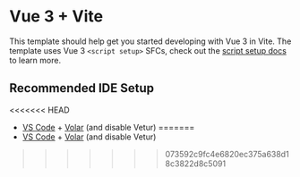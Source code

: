 # Vue 3 + Vite

This template should help get you started developing with Vue 3 in Vite. The template uses Vue 3 `<script setup>` SFCs, check out the [script setup docs](https://v3.vuejs.org/api/sfc-script-setup.html#sfc-script-setup) to learn more.

## Recommended IDE Setup

<<<<<<< HEAD
- [VS Code](https://code.visualstudio.com/) + [Volar](https://marketplace.visualstudio.com/items?itemName=Vue.volar) (and disable Vetur)
=======
- [VS Code](https://code.visualstudio.com/) + [Volar](https://marketplace.visualstudio.com/items?itemName=Vue.volar) (and disable Vetur)
>>>>>>> 073592c9fc4e6820ec375a638d18c3822d8c5091
